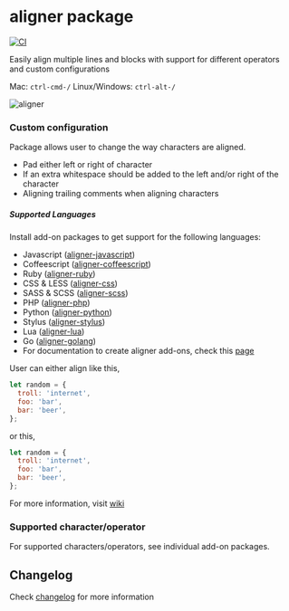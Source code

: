 # aligner package

[![CI](https://github.com/adrianlee44/atom-aligner/actions/workflows/ci.yml/badge.svg)](https://github.com/adrianlee44/atom-aligner/actions/workflows/ci.yml)

Easily align multiple lines and blocks with support for different operators and custom configurations

Mac: `ctrl-cmd-/` Linux/Windows: `ctrl-alt-/`

![aligner](https://raw.github.com/adrianlee44/atom-aligner/master/demo.gif)

### Custom configuration

Package allows user to change the way characters are aligned.

- Pad either left or right of character
- If an extra whitespace should be added to the left and/or right of the character
- Aligning trailing comments when aligning characters

##### Supported Languages

Install add-on packages to get support for the following languages:

- Javascript ([aligner-javascript](https://github.com/adrianlee44/atom-aligner-javascript))
- Coffeescript ([aligner-coffeescript](https://github.com/adrianlee44/atom-aligner-coffeescript))
- Ruby ([aligner-ruby](https://github.com/adrianlee44/atom-aligner-ruby))
- CSS & LESS ([aligner-css](https://github.com/adrianlee44/atom-aligner-css))
- SASS & SCSS ([aligner-scss](https://github.com/adrianlee44/atom-aligner-scss))
- PHP ([aligner-php](https://github.com/adrianlee44/atom-aligner-php))
- Python ([aligner-python](https://github.com/adrianlee44/atom-aligner-python))
- Stylus ([aligner-stylus](https://github.com/adrianlee44/atom-aligner-stylus))
- Lua ([aligner-lua](https://github.com/adrianlee44/atom-aligner-lua))
- Go ([aligner-golang](https://github.com/timfallmk/atom-aligner-golang))
- For documentation to create aligner add-ons, check this [page](https://github.com/adrianlee44/atom-aligner/wiki/Creating-aligner-add-ons)

User can either align like this,

```javascript
let random = {
  troll: 'internet',
  foo: 'bar',
  bar: 'beer',
};
```

or this,

```javascript
let random = {
  troll: 'internet',
  foo: 'bar',
  bar: 'beer',
};
```

For more information, visit [wiki](https://github.com/adrianlee44/atom-aligner/wiki/User-configurations)

### Supported character/operator

For supported characters/operators, see individual add-on packages.

## Changelog

Check [changelog](https://github.com/adrianlee44/atom-aligner/blob/master/CHANGELOG.md) for more information
